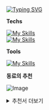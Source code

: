 [![Typing SVG](https://readme-typing-svg.demolab.com/?lines=Welcome+to+Sky's+GitHub)](https://git.io/typing-svg)

**Techs**

[![My Skills](https://skillicons.dev/icons?i=ts,js,html,css)](https://skillicons.dev)  
[![My Skills](https://skillicons.dev/icons?i=svelte,react,nextjs,vue,nuxtjs,jquery)](https://skillicons.dev)

**Tools**

[![My Skills](https://skillicons.dev/icons?i=github,notion,bitbucket,figma)](https://skillicons.dev)

<!-- ![Anurag's GitHub stats](https://github-readme-stats.vercel.app/api?username=hckang80&show_icons=true&theme=transparent) -->

**동료의 추천**

![Image](https://github.com/user-attachments/assets/c225afab-6df9-486f-9527-3e5b850b6ac5)

<details>
  <summary>추천서 더보기</summary>

![Image](https://github.com/user-attachments/assets/c6becab9-f027-4b5f-8e33-de0fd86b9ba8)

</details>
